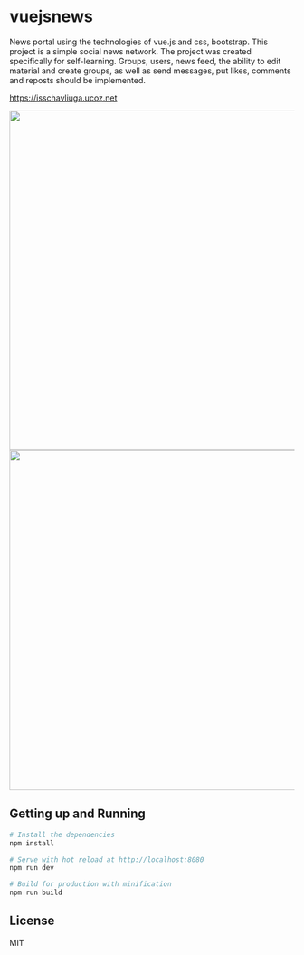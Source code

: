 # vuejsnews
News portal using the technologies of vue.js and css, bootstrap. This project is a simple social news network. The project was created specifically for self-learning. Groups, users, news feed, the ability to edit material and create groups, as well as send messages, put likes, comments and reposts should be implemented.

https://isschavliuga.ucoz.net

<img width="600" src="https://github.com/IvanShavliuga/vuejsnews/src/assets/images/vujsnews1.jpg">
<img width="600" src="https://github.com/IvanShavliuga/vuejsnews/src/assets/images/vuejsnews2.jpg">

## Getting up and Running

``` bash
# Install the dependencies
npm install

# Serve with hot reload at http://localhost:8080
npm run dev

# Build for production with minification
npm run build
```

## License 
MIT
